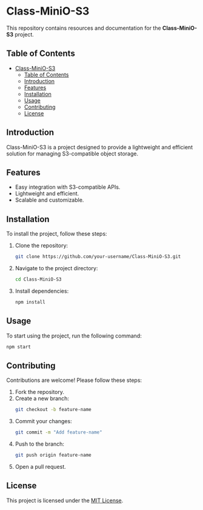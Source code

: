 # Class-MiniO-S3

This repository contains resources and documentation for the **Class-MiniO-S3** project.

## Table of Contents
- [Class-MiniO-S3](#class-minio-s3)
  - [Table of Contents](#table-of-contents)
  - [Introduction](#introduction)
  - [Features](#features)
  - [Installation](#installation)
  - [Usage](#usage)
  - [Contributing](#contributing)
  - [License](#license)

## Introduction
Class-MiniO-S3 is a project designed to provide a lightweight and efficient solution for managing S3-compatible object storage.

## Features
- Easy integration with S3-compatible APIs.
- Lightweight and efficient.
- Scalable and customizable.

## Installation
To install the project, follow these steps:

1. Clone the repository:
    ```bash
    git clone https://github.com/your-username/Class-MiniO-S3.git
    ```
2. Navigate to the project directory:
    ```bash
    cd Class-MiniO-S3
    ```
3. Install dependencies:
    ```bash
    npm install
    ```

## Usage
To start using the project, run the following command:
```bash
npm start
```

## Contributing
Contributions are welcome! Please follow these steps:

1. Fork the repository.
2. Create a new branch:
    ```bash
    git checkout -b feature-name
    ```
3. Commit your changes:
    ```bash
    git commit -m "Add feature-name"
    ```
4. Push to the branch:
    ```bash
    git push origin feature-name
    ```
5. Open a pull request.

## License
This project is licensed under the [MIT License](LICENSE).

